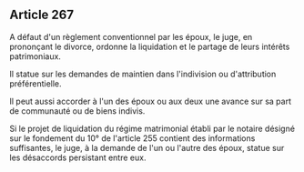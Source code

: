 Article 267
----
A défaut d'un règlement conventionnel par les époux, le juge, en prononçant le
divorce, ordonne la liquidation et le partage de leurs intérêts patrimoniaux.

Il statue sur les demandes de maintien dans l'indivision ou d'attribution
préférentielle.

Il peut aussi accorder à l'un des époux ou aux deux une avance sur sa part de
communauté ou de biens indivis.

Si le projet de liquidation du régime matrimonial établi par le notaire désigné
sur le fondement du 10° de l'article 255 contient des informations suffisantes,
le juge, à la demande de l'un ou l'autre des époux, statue sur les désaccords
persistant entre eux.
